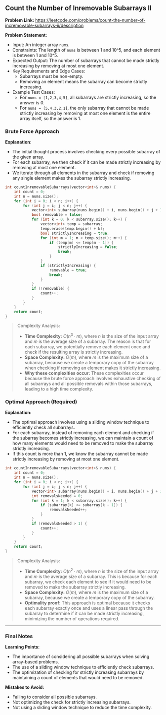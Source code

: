 ## Count the Number of Inremovable Subarrays II

**Problem Link:** https://leetcode.com/problems/count-the-number-of-incremovable-subarrays-ii/description

**Problem Statement:**
- Input: An integer array `nums`.
- Constraints: The length of `nums` is between 1 and 10^5, and each element is between 1 and 10^5.
- Expected Output: The number of subarrays that cannot be made strictly increasing by removing at most one element.
- Key Requirements and Edge Cases:
  - Subarrays must be non-empty.
  - Removing an element means the subarray can become strictly increasing.
- Example Test Cases:
  - For `nums = [1,2,3,4,5]`, all subarrays are strictly increasing, so the answer is 0.
  - For `nums = [5,4,3,2,1]`, the only subarray that cannot be made strictly increasing by removing at most one element is the entire array itself, so the answer is 1.

### Brute Force Approach

**Explanation:**
- The initial thought process involves checking every possible subarray of the given array.
- For each subarray, we then check if it can be made strictly increasing by removing at most one element.
- We iterate through all elements in the subarray and check if removing any single element makes the subarray strictly increasing.

```cpp
int countInremovableSubarrays(vector<int>& nums) {
    int count = 0;
    int n = nums.size();
    for (int i = 0; i < n; i++) {
        for (int j = i; j < n; j++) {
            vector<int> subarray(nums.begin() + i, nums.begin() + j + 1);
            bool removable = false;
            for (int k = 0; k < subarray.size(); k++) {
                vector<int> temp = subarray;
                temp.erase(temp.begin() + k);
                bool strictlyIncreasing = true;
                for (int m = 1; m < temp.size(); m++) {
                    if (temp[m] <= temp[m - 1]) {
                        strictlyIncreasing = false;
                        break;
                    }
                }
                if (strictlyIncreasing) {
                    removable = true;
                    break;
                }
            }
            if (!removable) {
                count++;
            }
        }
    }
    return count;
}
```

> Complexity Analysis:
> - **Time Complexity:** $O(n^3 \cdot m)$, where $n$ is the size of the input array and $m$ is the average size of a subarray. The reason is that for each subarray, we potentially remove each element once and check if the resulting array is strictly increasing.
> - **Space Complexity:** $O(m)$, where $m$ is the maximum size of a subarray, because we create a temporary copy of the subarray when checking if removing an element makes it strictly increasing.
> - **Why these complexities occur:** These complexities occur because the brute force approach involves exhaustive checking of all subarrays and all possible removals within those subarrays, leading to a high time complexity.

### Optimal Approach (Required)

**Explanation:**
- The optimal approach involves using a sliding window technique to efficiently check all subarrays.
- For each subarray, instead of removing each element and checking if the subarray becomes strictly increasing, we can maintain a count of how many elements would need to be removed to make the subarray strictly increasing.
- If this count is more than 1, we know the subarray cannot be made strictly increasing by removing at most one element.

```cpp
int countInremovableSubarrays(vector<int>& nums) {
    int count = 0;
    int n = nums.size();
    for (int i = 0; i < n; i++) {
        for (int j = i; j < n; j++) {
            vector<int> subarray(nums.begin() + i, nums.begin() + j + 1);
            int removalsNeeded = 0;
            for (int k = 1; k < subarray.size(); k++) {
                if (subarray[k] <= subarray[k - 1]) {
                    removalsNeeded++;
                }
            }
            if (removalsNeeded > 1) {
                count++;
            }
        }
    }
    return count;
}
```

> Complexity Analysis:
> - **Time Complexity:** $O(n^2 \cdot m)$, where $n$ is the size of the input array and $m$ is the average size of a subarray. This is because for each subarray, we check each element to see if it would need to be removed to make the subarray strictly increasing.
> - **Space Complexity:** $O(m)$, where $m$ is the maximum size of a subarray, because we create a temporary copy of the subarray.
> - **Optimality proof:** This approach is optimal because it checks each subarray exactly once and uses a linear pass through the subarray to determine if it can be made strictly increasing, minimizing the number of operations required.

---

### Final Notes

**Learning Points:**
- The importance of considering all possible subarrays when solving array-based problems.
- The use of a sliding window technique to efficiently check subarrays.
- The optimization of checking for strictly increasing subarrays by maintaining a count of elements that would need to be removed.

**Mistakes to Avoid:**
- Failing to consider all possible subarrays.
- Not optimizing the check for strictly increasing subarrays.
- Not using a sliding window technique to reduce the time complexity.